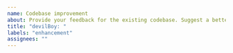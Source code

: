 ```yaml
---
name: Codebase improvement
about: Provide your feedback for the existing codebase. Suggest a better solution for algorithms, development tools, etc.
title: "devilBoy: "
labels: "enhancement"
assignees: ""
---
```

